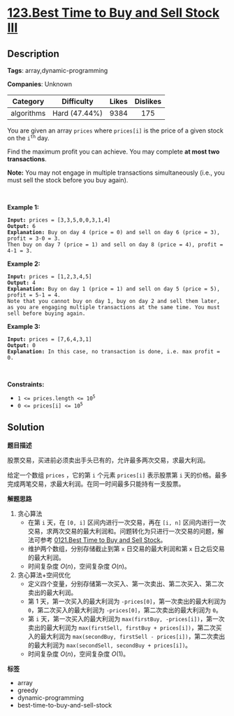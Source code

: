# [123.Best Time to Buy and Sell Stock III](https://leetcode.com/problems/best-time-to-buy-and-sell-stock-iii/description/)

## Description

**Tags**: array,dynamic-programming

**Companies**: Unknown

|  Category  |  Difficulty   | Likes | Dislikes |
| :--------: | :-----------: | :---: | :------: |
| algorithms | Hard (47.44%) | 9384  |   175    |

<p>You are given an array <code>prices</code> where <code>prices[i]</code> is the price of a given stock on the <code>i<sup>th</sup></code> day.</p>
<p>Find the maximum profit you can achieve. You may complete <strong>at most two transactions</strong>.</p>
<p><strong>Note:</strong> You may not engage in multiple transactions simultaneously (i.e., you must sell the stock before you buy again).</p>
<p>&nbsp;</p>
<p><strong class="example">Example 1:</strong></p>
<pre><code><strong>Input:</strong> prices = [3,3,5,0,0,3,1,4]
<strong>Output:</strong> 6
<strong>Explanation:</strong> Buy on day 4 (price = 0) and sell on day 6 (price = 3), profit = 3-0 = 3.
Then buy on day 7 (price = 1) and sell on day 8 (price = 4), profit = 4-1 = 3.</code></pre>
<p><strong class="example">Example 2:</strong></p>
<pre><code><strong>Input:</strong> prices = [1,2,3,4,5]
<strong>Output:</strong> 4
<strong>Explanation:</strong> Buy on day 1 (price = 1) and sell on day 5 (price = 5), profit = 5-1 = 4.
Note that you cannot buy on day 1, buy on day 2 and sell them later, as you are engaging multiple transactions at the same time. You must sell before buying again.</code></pre>
<p><strong class="example">Example 3:</strong></p>
<pre><code><strong>Input:</strong> prices = [7,6,4,3,1]
<strong>Output:</strong> 0
<strong>Explanation:</strong> In this case, no transaction is done, i.e. max profit = 0.</code></pre>
<p>&nbsp;</p>
<p><strong>Constraints:</strong></p>
<ul>
  <li><code>1 &lt;= prices.length &lt;= 10<sup>5</sup></code></li>
  <li><code>0 &lt;= prices[i] &lt;= 10<sup>5</sup></code></li>
</ul>

## Solution

**题目描述**

股票交易，买进前必须卖出手头已有的，允许最多两次交易，求最大利润。

给定一个数组 `prices` ，它的第 `i` 个元素 `prices[i]` 表示股票第 `i` 天的价格。最多完成两笔交易，求最大利润。在同一时间最多只能持有一支股票。

**解题思路**

1. 贪心算法
   - 在第 `i` 天，在 `[0, i]` 区间内进行一次交易，再在 `[i, n]` 区间内进行一次交易，求两次交易的最大利润和。问题转化为只进行一次交易的问题，解法可参考 [0121.Best Time to Buy and Sell Stock](0121.best-time-to-buy-and-sell-stock.md)。
   - 维护两个数组，分别存储截止到第 `x` 日交易的最大利润和第 `x` 日之后交易的最大利润。
   - 时间复杂度 $O(n)$，空间复杂度 $O(n)$。
2. 贪心算法+空间优化
   - 定义四个变量，分别存储第一次买入、第一次卖出、第二次买入、第二次卖出的最大利润。
   - 第 1 天，第一次买入的最大利润为 `-prices[0]`，第一次卖出的最大利润为 `0`，第二次买入的最大利润为 `-prices[0]`，第二次卖出的最大利润为 `0`。
   - 第 `i` 天，第一次买入的最大利润为 `max(firstBuy, -prices[i])`，第一次卖出的最大利润为 `max(firstSell, firstBuy + prices[i])`，第二次买入的最大利润为 `max(secondBuy, firstSell - prices[i])`，第二次卖出的最大利润为 `max(secondSell, secondBuy + prices[i])`。
   - 时间复杂度 $O(n)$，空间复杂度 $O(1)$。

**标签**

- array
- greedy
- dynamic-programming
- best-time-to-buy-and-sell-stock
